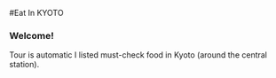#Eat In KYOTO
<h3>Welcome!</h3>
Tour is automatic
I listed must-check food in Kyoto (around the central station).
